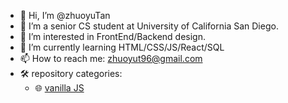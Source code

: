 - 👋 Hi, I’m @zhuoyuTan
- 🏫 I’m a senior CS student at University of California San Diego.
- 👀 I’m interested in FrontEnd/Backend design.
- 🌱 I’m currently learning HTML/CSS/JS/React/SQL
- 📫 How to reach me: zhuoyut96@gmail.com
- 🛠️ repository categories:
  -   🌐 [vanilla JS](https://github.com/zhuoyuTan/vanilla-web-project)


<!---
zhuoyuTan/zhuoyuTan is a ✨ special ✨ repository because its `README.md` (this file) appears on your GitHub profile.
You can click the Preview link to take a look at your changes.
--->
